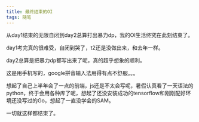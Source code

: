 ```yaml
---
title: 最终结束的OI
tags: 随笔
---
```


从day1结束的无限自闭到day2总算打出暴力dp，我的OI生活终究在此刻结束了。

day1考完真的很难受，自闭到哭了，t2还是没做出来，和去年一样。

day2总算是把暴力dp都写出来了呢，真的超乎想象的顺利。

这是用手机写的，google拼音输入法用得有点不舒服。。。

想起了自己上半年会了一点的前端，js还是不太会写呢，暑假认真看了一天语法的python，终于会用各种库了呢，想起了还没安装成功的tensorflow和刚刚配好环境还没写过的Go，想起了一直没学会的SAM。

一切就这样都结束了。
